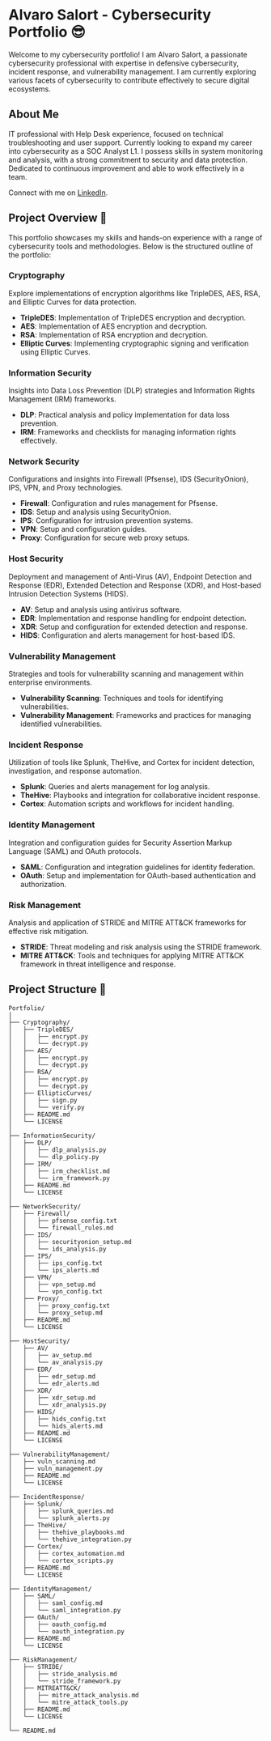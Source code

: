 # Alvaro Salort - Cybersecurity Portfolio 😎

Welcome to my cybersecurity portfolio! I am Alvaro Salort, a passionate cybersecurity professional with expertise in defensive cybersecurity, incident response, and vulnerability management. I am currently exploring various facets of cybersecurity to contribute effectively to secure digital ecosystems.

## About Me

IT professional with Help Desk experience, focused on technical troubleshooting and user support. Currently looking to expand my career into cybersecurity as a SOC Analyst L1. I possess skills in system monitoring and analysis, with a strong commitment to security and data protection. Dedicated to continuous improvement and able to work effectively in a team.

Connect with me on [LinkedIn](https://www.linkedin.com/in/alvarosalort/).

## Project Overview 🚀 

This portfolio showcases my skills and hands-on experience with a range of cybersecurity tools and methodologies. Below is the structured outline of the portfolio:

### Cryptography

Explore implementations of encryption algorithms like TripleDES, AES, RSA, and Elliptic Curves for data protection.

- **TripleDES**: Implementation of TripleDES encryption and decryption.
- **AES**: Implementation of AES encryption and decryption.
- **RSA**: Implementation of RSA encryption and decryption.
- **Elliptic Curves**: Implementing cryptographic signing and verification using Elliptic Curves.

### Information Security

Insights into Data Loss Prevention (DLP) strategies and Information Rights Management (IRM) frameworks.

- **DLP**: Practical analysis and policy implementation for data loss prevention.
- **IRM**: Frameworks and checklists for managing information rights effectively.

### Network Security

Configurations and insights into Firewall (Pfsense), IDS (SecurityOnion), IPS, VPN, and Proxy technologies.

- **Firewall**: Configuration and rules management for Pfsense.
- **IDS**: Setup and analysis using SecurityOnion.
- **IPS**: Configuration for intrusion prevention systems.
- **VPN**: Setup and configuration guides.
- **Proxy**: Configuration for secure web proxy setups.

### Host Security

Deployment and management of Anti-Virus (AV), Endpoint Detection and Response (EDR), Extended Detection and Response (XDR), and Host-based Intrusion Detection Systems (HIDS).

- **AV**: Setup and analysis using antivirus software.
- **EDR**: Implementation and response handling for endpoint detection.
- **XDR**: Setup and configuration for extended detection and response.
- **HIDS**: Configuration and alerts management for host-based IDS.

### Vulnerability Management

Strategies and tools for vulnerability scanning and management within enterprise environments.

- **Vulnerability Scanning**: Techniques and tools for identifying vulnerabilities.
- **Vulnerability Management**: Frameworks and practices for managing identified vulnerabilities.

### Incident Response

Utilization of tools like Splunk, TheHive, and Cortex for incident detection, investigation, and response automation.

- **Splunk**: Queries and alerts management for log analysis.
- **TheHive**: Playbooks and integration for collaborative incident response.
- **Cortex**: Automation scripts and workflows for incident handling.

### Identity Management

Integration and configuration guides for Security Assertion Markup Language (SAML) and OAuth protocols.

- **SAML**: Configuration and integration guidelines for identity federation.
- **OAuth**: Setup and implementation for OAuth-based authentication and authorization.

### Risk Management

Analysis and application of STRIDE and MITRE ATT&CK frameworks for effective risk mitigation.

- **STRIDE**: Threat modeling and risk analysis using the STRIDE framework.
- **MITRE ATT&CK**: Tools and techniques for applying MITRE ATT&CK framework in threat intelligence and response.

## Project Structure 🥷

```
Portfolio/
│
├── Cryptography/
│   ├── TripleDES/
│   │   ├── encrypt.py
│   │   └── decrypt.py
│   ├── AES/
│   │   ├── encrypt.py
│   │   └── decrypt.py
│   ├── RSA/
│   │   ├── encrypt.py
│   │   └── decrypt.py
│   ├── EllipticCurves/
│   │   ├── sign.py
│   │   └── verify.py
│   ├── README.md
│   └── LICENSE
│
├── InformationSecurity/
│   ├── DLP/
│   │   ├── dlp_analysis.py
│   │   └── dlp_policy.py
│   ├── IRM/
│   │   ├── irm_checklist.md
│   │   └── irm_framework.py
│   ├── README.md
│   └── LICENSE
│
├── NetworkSecurity/
│   ├── Firewall/
│   │   ├── pfsense_config.txt
│   │   └── firewall_rules.md
│   ├── IDS/
│   │   ├── securityonion_setup.md
│   │   └── ids_analysis.py
│   ├── IPS/
│   │   ├── ips_config.txt
│   │   └── ips_alerts.md
│   ├── VPN/
│   │   ├── vpn_setup.md
│   │   └── vpn_config.txt
│   ├── Proxy/
│   │   ├── proxy_config.txt
│   │   └── proxy_setup.md
│   ├── README.md
│   └── LICENSE
│
├── HostSecurity/
│   ├── AV/
│   │   ├── av_setup.md
│   │   └── av_analysis.py
│   ├── EDR/
│   │   ├── edr_setup.md
│   │   └── edr_alerts.md
│   ├── XDR/
│   │   ├── xdr_setup.md
│   │   └── xdr_analysis.py
│   ├── HIDS/
│   │   ├── hids_config.txt
│   │   └── hids_alerts.md
│   ├── README.md
│   └── LICENSE
│
├── VulnerabilityManagement/
│   ├── vuln_scanning.md
│   ├── vuln_management.py
│   ├── README.md
│   └── LICENSE
│
├── IncidentResponse/
│   ├── Splunk/
│   │   ├── splunk_queries.md
│   │   └── splunk_alerts.py
│   ├── TheHive/
│   │   ├── thehive_playbooks.md
│   │   └── thehive_integration.py
│   ├── Cortex/
│   │   ├── cortex_automation.md
│   │   └── cortex_scripts.py
│   ├── README.md
│   └── LICENSE
│
├── IdentityManagement/
│   ├── SAML/
│   │   ├── saml_config.md
│   │   └── saml_integration.py
│   ├── OAuth/
│   │   ├── oauth_config.md
│   │   └── oauth_integration.py
│   ├── README.md
│   └── LICENSE
│
├── RiskManagement/
│   ├── STRIDE/
│   │   ├── stride_analysis.md
│   │   └── stride_framework.py
│   ├── MITREATT&CK/
│   │   ├── mitre_attack_analysis.md
│   │   └── mitre_attack_tools.py
│   ├── README.md
│   └── LICENSE
│
└── README.md
```

